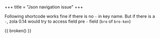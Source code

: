 +++
title = "Json navigation issue"
+++

Following shortcode works fine if there is no `-` in key name.
But if there is a `-`, zola 0.14 would try to access field
pre `-` field (`bro` of `bro-ken`)

{{ broken() }}
